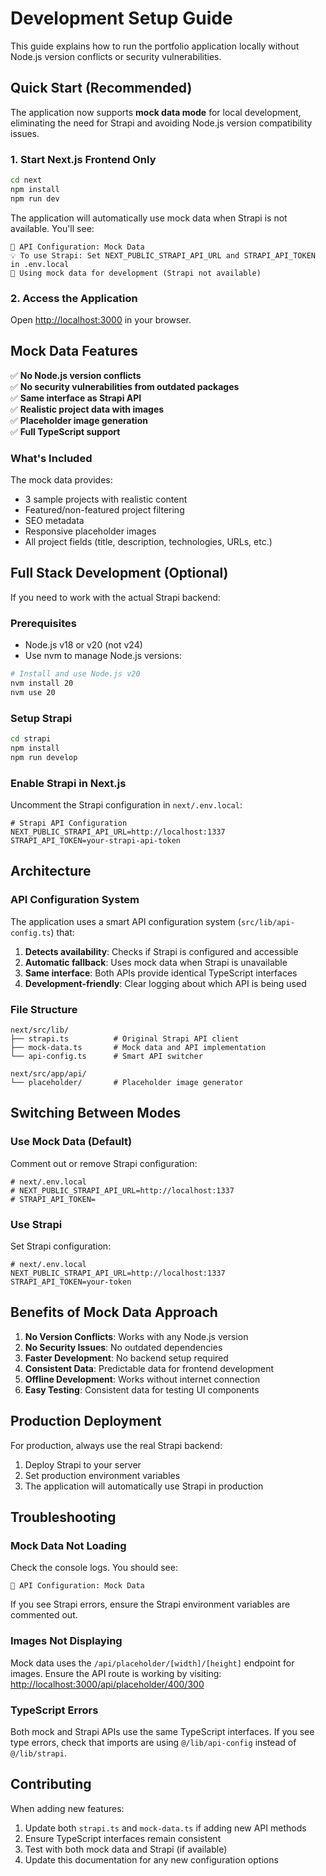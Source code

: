 # Development Setup Guide

This guide explains how to run the portfolio application locally without Node.js version conflicts or security vulnerabilities.

## Quick Start (Recommended)

The application now supports **mock data mode** for local development, eliminating the need for Strapi and avoiding Node.js version compatibility issues.

### 1. Start Next.js Frontend Only

```bash
cd next
npm install
npm run dev
```

The application will automatically use mock data when Strapi is not available. You'll see:

```
📡 API Configuration: Mock Data
💡 To use Strapi: Set NEXT_PUBLIC_STRAPI_API_URL and STRAPI_API_TOKEN in .env.local
🔧 Using mock data for development (Strapi not available)
```

### 2. Access the Application

Open [http://localhost:3000](http://localhost:3000) in your browser.

## Mock Data Features

✅ **No Node.js version conflicts**  
✅ **No security vulnerabilities from outdated packages**  
✅ **Same interface as Strapi API**  
✅ **Realistic project data with images**  
✅ **Placeholder image generation**  
✅ **Full TypeScript support**  

### What's Included

The mock data provides:
- 3 sample projects with realistic content
- Featured/non-featured project filtering
- SEO metadata
- Responsive placeholder images
- All project fields (title, description, technologies, URLs, etc.)

## Full Stack Development (Optional)

If you need to work with the actual Strapi backend:

### Prerequisites

- Node.js v18 or v20 (not v24)
- Use nvm to manage Node.js versions:

```bash
# Install and use Node.js v20
nvm install 20
nvm use 20
```

### Setup Strapi

```bash
cd strapi
npm install
npm run develop
```

### Enable Strapi in Next.js

Uncomment the Strapi configuration in `next/.env.local`:

```env
# Strapi API Configuration
NEXT_PUBLIC_STRAPI_API_URL=http://localhost:1337
STRAPI_API_TOKEN=your-strapi-api-token
```

## Architecture

### API Configuration System

The application uses a smart API configuration system (`src/lib/api-config.ts`) that:

1. **Detects availability**: Checks if Strapi is configured and accessible
2. **Automatic fallback**: Uses mock data when Strapi is unavailable
3. **Same interface**: Both APIs provide identical TypeScript interfaces
4. **Development-friendly**: Clear logging about which API is being used

### File Structure

```
next/src/lib/
├── strapi.ts          # Original Strapi API client
├── mock-data.ts       # Mock data and API implementation
└── api-config.ts      # Smart API switcher

next/src/app/api/
└── placeholder/       # Placeholder image generator
```

## Switching Between Modes

### Use Mock Data (Default)

Comment out or remove Strapi configuration:

```env
# next/.env.local
# NEXT_PUBLIC_STRAPI_API_URL=http://localhost:1337
# STRAPI_API_TOKEN=
```

### Use Strapi

Set Strapi configuration:

```env
# next/.env.local
NEXT_PUBLIC_STRAPI_API_URL=http://localhost:1337
STRAPI_API_TOKEN=your-token
```

## Benefits of Mock Data Approach

1. **No Version Conflicts**: Works with any Node.js version
2. **No Security Issues**: No outdated dependencies
3. **Faster Development**: No backend setup required
4. **Consistent Data**: Predictable data for frontend development
5. **Offline Development**: Works without internet connection
6. **Easy Testing**: Consistent data for testing UI components

## Production Deployment

For production, always use the real Strapi backend:

1. Deploy Strapi to your server
2. Set production environment variables
3. The application will automatically use Strapi in production

## Troubleshooting

### Mock Data Not Loading

Check the console logs. You should see:
```
📡 API Configuration: Mock Data
```

If you see Strapi errors, ensure the Strapi environment variables are commented out.

### Images Not Displaying

Mock data uses the `/api/placeholder/[width]/[height]` endpoint for images. Ensure the API route is working by visiting:
[http://localhost:3000/api/placeholder/400/300](http://localhost:3000/api/placeholder/400/300)

### TypeScript Errors

Both mock and Strapi APIs use the same TypeScript interfaces. If you see type errors, check that imports are using `@/lib/api-config` instead of `@/lib/strapi`.

## Contributing

When adding new features:

1. Update both `strapi.ts` and `mock-data.ts` if adding new API methods
2. Ensure TypeScript interfaces remain consistent
3. Test with both mock data and Strapi (if available)
4. Update this documentation for any new configuration options